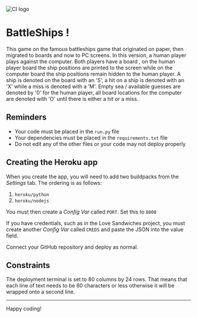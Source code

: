 ![CI logo](https://codeinstitute.s3.amazonaws.com/fullstack/ci_logo_small.png)
# BattleShips ! 
This game on the famous battleships game that originated on paper, then migrated to boards and now to PC screens. In this version, a human player plays against the computer. Both players have a board , on the human player board the ship positions are printed to the screen while on the computer board the ship positions remain hidden to the human player. 
A ship is denoted on the board with an 'S', a hit on a ship is denoted with an 'X' while a miss is denoted with a 'M'. Empty sea / available guesses are denoted by '0' for the human player, all board locations for the computer are denoted with 'O' until there is either a hit or a miss. 


## Reminders

* Your code must be placed in the `run.py` file
* Your dependencies must be placed in the `requirements.txt` file
* Do not edit any of the other files or your code may not deploy properly

## Creating the Heroku app

When you create the app, you will need to add two buildpacks from the _Settings_ tab. The ordering is as follows:

1. `heroku/python`
2. `heroku/nodejs`

You must then create a _Config Var_ called `PORT`. Set this to `8000`

If you have credentials, such as in the Love Sandwiches project, you must create another _Config Var_ called `CREDS` and paste the JSON into the value field.

Connect your GitHub repository and deploy as normal.

## Constraints

The deployment terminal is set to 80 columns by 24 rows. That means that each line of text needs to be 80 characters or less otherwise it will be wrapped onto a second line.

-----
Happy coding!